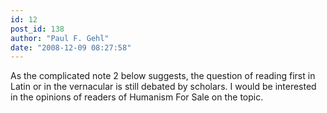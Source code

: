 ```yaml
---
id: 12
post_id: 138
author: "Paul F. Gehl"
date: "2008-12-09 08:27:58"
---
```

As the complicated note 2 below suggests, the question of reading first in Latin or in the vernacular is still debated by scholars. I would be interested in the opinions of readers of Humanism For Sale on the topic.
